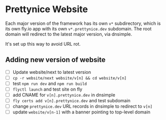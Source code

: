# Prettynice Website

Each major version of the framework has its own `v*` subdirectory, which is its own fly.io app with its own `v*.prettynice.dev` subdomain.
The root domain will redirect to the latest major version, via dnsimple.

It's set up this way to avoid URL rot.

## Adding new version of website

- [ ] Update website/next to latest version
- [ ] `cp -r website/next website/v[n] && cd website/v[n]`
- [ ] test `npm run dev` and `npm run build`
- [ ] `flyctl launch` and test site on fly
- [ ] add CNAME for `v[n].prettynice.dev` in dnsimple
- [ ] `fly certs add v[n].prettynice.dev` and test subdomain
- [ ] change `prettynice.dev` URL records in dnsimple to redirect to `v[n]`
- [ ] update `website/v[n-1]` with a banner pointing to top-level domain
